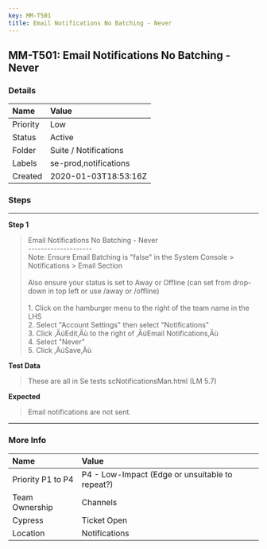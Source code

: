 ```yaml
---
key: MM-T501
title: Email Notifications No Batching - Never
---
```


## MM-T501: Email Notifications No Batching - Never

### Details

| Name     | Value                 |
| :------- | :-------------------- |
| Priority | Low                   |
| Status   | Active                |
| Folder   | Suite / Notifications |
| Labels   | se-prod,notifications |
| Created  | 2020-01-03T18:53:16Z  |

### Steps

<hr/>

**Step 1**

> <article>Email Notifications No Batching - Never<br />--------------------<br />Note: Ensure Email Batching is &quot;false&quot; in the System Console &gt; Notifications &gt; Email Section<br /><br />Also ensure your status is set to Away or Offline (can set from drop-down in top left or use /away or /offline)<br /><br />1. Click on the hamburger menu to the right of the team name in the LHS<br />2. Select &quot;Account Settings&quot; then select &quot;Notifications&quot;<br />3. Click &sbquo;&Auml;&uacute;Edit&sbquo;&Auml;&ugrave; to the right of &sbquo;&Auml;&uacute;Email Notifications&sbquo;&Auml;&ugrave;<br />4. Select &quot;Never&quot;<br />5. Click &sbquo;&Auml;&uacute;Save&sbquo;&Auml;&ugrave;</article>

**Test Data**

> <article>These are all in Se tests scNotificationsMan.html (LM 5.7)</article>

**Expected**

> <article>Email notifications are not sent.</article>

<hr/>

### More Info

| Name              | Value                                           |
| :---------------- | :---------------------------------------------- |
| Priority P1 to P4 | P4 - Low-Impact (Edge or unsuitable to repeat?) |
| Team Ownership    | Channels                                        |
| Cypress           | Ticket Open                                     |
| Location          | Notifications                                   |

